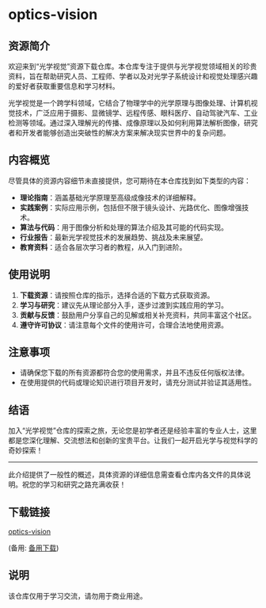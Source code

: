 # optics-vision

## 资源简介

欢迎来到“光学视觉”资源下载仓库。本仓库专注于提供与光学视觉领域相关的珍贵资料，旨在帮助研究人员、工程师、学者以及对光学子系统设计和视觉处理感兴趣的爱好者获取重要信息和学习材料。

光学视觉是一个跨学科领域，它结合了物理学中的光学原理与图像处理、计算机视觉技术，广泛应用于摄影、显微镜学、远程传感、眼科医疗、自动驾驶汽车、工业检测等领域。通过深入理解光的传播、成像原理以及如何利用算法解析图像，研究者和开发者能够创造出突破性的解决方案来解决现实世界中的复杂问题。

## 内容概览

尽管具体的资源内容细节未直接提供，您可期待在本仓库找到如下类型的内容：
- **理论指南**：涵盖基础光学原理至高级成像技术的详细解释。
- **实践案例**：实际应用示例，包括但不限于镜头设计、光路优化、图像增强技术。
- **算法与代码**：用于图像分析和处理的算法介绍及其可能的代码实现。
- **行业报告**：最新光学视觉技术的发展趋势、挑战及未来展望。
- **教育资料**：适合各层次学习者的教程，从入门到进阶。

## 使用说明

1. **下载资源**：请按照仓库的指示，选择合适的下载方式获取资源。
2. **学习与研究**：建议先从理论部分入手，逐步过渡到实践应用的学习。
3. **贡献与反馈**：鼓励用户分享自己的见解或相关补充资料，共同丰富这个社区。
4. **遵守许可协议**：请注意每个文件的使用许可，合理合法地使用资源。

## 注意事项

- 请确保您下载的所有资源都符合您的使用需求，并且不违反任何版权法律。
- 在使用提供的代码或理论知识进行项目开发时，请充分测试并验证其适用性。

## 结语

加入“光学视觉”仓库的探索之旅，无论您是初学者还是经验丰富的专业人士，这里都是您深化理解、交流想法和创新的宝贵平台。让我们一起开启光学与视觉科学的奇妙探索！

---

此介绍提供了一般性的概述，具体资源的详细信息需查看仓库内各文件的具体说明。祝您的学习和研究之路充满收获！

## 下载链接
[optics-vision](https://pan.quark.cn/s/3be5bec79448) 

(备用: [备用下载](https://pan.baidu.com/s/1shXzvM6taX_pZVRNRMmeyQ?pwd=1234))

## 说明

该仓库仅用于学习交流，请勿用于商业用途。
